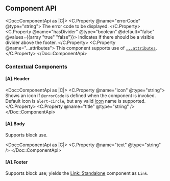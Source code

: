 ## Component API

<Doc::ComponentApi as |C|>
  <C.Property @name="errorCode" @type="string">
    The error code to be displayed.
  </C.Property>
  <C.Property @name="hasDivider" @type="boolean" @default="false" @values={{array "true" "false"}}>
    Indicates if there should be a visible divider above the footer.
  </C.Property>
  <C.Property @name="...attributes">
    This component supports use of [`...attributes`](https://guides.emberjs.com/release/in-depth-topics/patterns-for-components/#toc_attribute-ordering).
  </C.Property>
</Doc::ComponentApi>

### Contextual Components

#### [A].Header

<Doc::ComponentApi as |C|>
  <C.Property @name="icon" @type="string">
    Shows an icon if `@errorCode` is defined when the component is invoked. Default icon is `alert-circle`, but any valid [icon](/icons/library) name is supported.
  </C.Property>
  <C.Property @name="title" @type="string"  />
</Doc::ComponentApi>

#### [A].Body

Supports block use.

<Doc::ComponentApi as |C|>
  <C.Property @name="text" @type="string" />
</Doc::ComponentApi>
  
#### [A].Footer

Supports block use; yields the [Link::Standalone](../components/link/standalone) component as `Link`.
